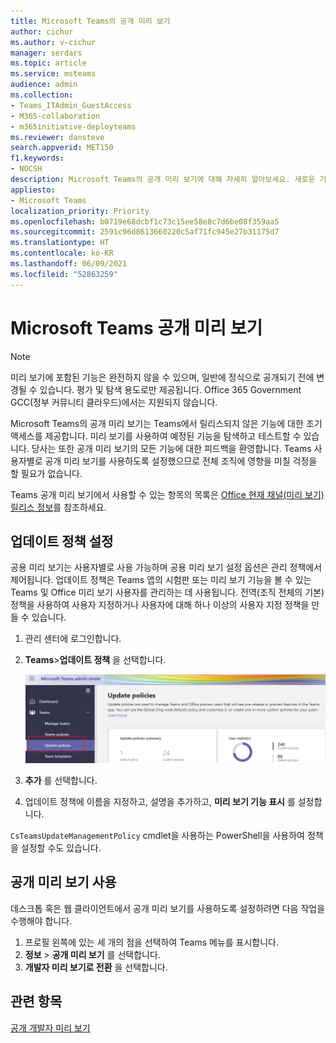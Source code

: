 ```yaml
---
title: Microsoft Teams의 공개 미리 보기
author: cichur
ms.author: v-cichur
manager: serdars
ms.topic: article
ms.service: msteams
audience: admin
ms.collection:
- Teams_ITAdmin_GuestAccess
- M365-collaboration
- m365initiative-deployteams
ms.reviewer: dansteve
search.appverid: MET150
f1.keywords:
- NOCSH
description: Microsoft Teams의 공개 미리 보기에 대해 자세히 알아보세요. 새로운 기능을 사용해 보고 피드백을 제공해 주십시오.
appliesto:
- Microsoft Teams
localization_priority: Priority
ms.openlocfilehash: b0719e68dcbf1c73c15ee58e8c7d6be08f359aa5
ms.sourcegitcommit: 2591c96d8613660220c5af71fc945e27b31175d7
ms.translationtype: HT
ms.contentlocale: ko-KR
ms.lasthandoff: 06/09/2021
ms.locfileid: "52863259"
---
```

# <a name="microsoft-teams-public-preview"></a>Microsoft Teams 공개 미리 보기

> [!NOTE]
> 미리 보기에 포함된 기능은 완전하지 않을 수 있으며, 일반에 정식으로 공개되기 전에 변경될 수 있습니다. 평가 및 탐색 용도로만 제공됩니다. Office 365 Government GCC(정부 커뮤니티 클라우드)에서는 지원되지 않습니다.

Microsoft Teams의 공개 미리 보기는 Teams에서 릴리스되지 않은 기능에 대한 조기 액세스를 제공합니다. 미리 보기를 사용하여 예정된 기능을 탐색하고 테스트할 수 있습니다. 당사는 또한 공개 미리 보기의 모든 기능에 대한 피드백을 환영합니다. Teams 사용자별로 공개 미리 보기를 사용하도록 설정했으므로 전체 조직에 영향을 미칠 걱정을 할 필요가 없습니다.

Teams 공개 미리 보기에서 사용할 수 있는 항목의 목록은 [Office 현재 채널(미리 보기) 릴리스 정보](/officeupdates/current-channel-preview)를 참조하세요.

## <a name="set-the-update-policy"></a>업데이트 정책 설정

공용 미리 보기는 사용자별로 사용 가능하며 공용 미리 보기 설정 옵션은 관리 정책에서 제어됩니다. 업데이트 정책은 Teams 앱의 시험판 또는 미리 보기 기능을 볼 수 있는 Teams 및 Office 미리 보기 사용자를 관리하는 데 사용됩니다. 전역(조직 전체의 기본) 정책을 사용하여 사용자 지정하거나 사용자에 대해 하나 이상의 사용자 지정 정책을 만들 수 있습니다.

1. 관리 센터에 로그인합니다.
2. **Teams**>**업데이트 정책** 을 선택합니다.

   ![정책 업데이트 옵션 선택](media/updatePolicies.png)

3. **추가** 를 선택합니다.
4. 업데이트 정책에 이름을 지정하고, 설명을 추가하고, **미리 보기 기능 표시** 를 설정합니다.

`CsTeamsUpdateManagementPolicy` cmdlet을 사용하는 PowerShell을 사용하여 정책을 설정할 수도 있습니다.

## <a name="enable-public-preview"></a>공개 미리 보기 사용

데스크톱 혹은 웹 클라이언트에서 공개 미리 보기를 사용하도록 설정하려면 다음 작업을 수행해야 합니다.

1. 프로필 왼쪽에 있는 세 개의 점을 선택하여 Teams 메뉴를 표시합니다.
2. **정보** > **공개 미리 보기** 를 선택합니다.
3. **개발자 미리 보기로 전환** 을 선택합니다.

## <a name="related-topics"></a>관련 항목

[공개 개발자 미리 보기](/microsoftteams/platform/resources/dev-preview/developer-preview-intro)
